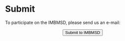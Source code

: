 # Submit

To participate on the IMBMSD, please send us an e-mail:
<center>
<form onclick="location.href='mailto:imb-benchmark@hsu-hh.de?subject=Submission&body=This is a submission for the IMBMSD. Kind regards ...'">
  <button type="submit">Submit to IMBMSD</button>
</form>
</center>
